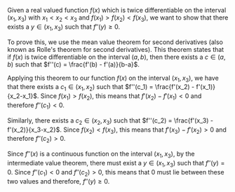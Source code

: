 Given a real valued function $f(x)$ which is twice differentiable on the interval $(x_1, x_3)$ with $x_1 < x_2 < x_3$ and $f(x_1) > f(x_2) < f(x_3)$, we want to show that there exists a $y \in (x_1, x_3)$ such that $f''(y) \geq 0$.

To prove this, we use the mean value theorem for second derivatives (also known as Rolle's theorem for second derivatives). This theorem states that if $f(x)$ is twice differentiable on the interval $(a,b)$, then there exists a $c \in (a,b)$ such that $f''(c) = \frac{f'(b) - f'(a)}{b-a}$.

Applying this theorem to our function $f(x)$ on the interval $(x_1, x_3)$, we have that there exists a $c_1 \in (x_1, x_2)$ such that $f''(c_1) = \frac{f'(x_2) - f'(x_1)}{x_2-x_1}$. Since $f(x_1) > f(x_2)$, this means that $f'(x_2) - f'(x_1) < 0$ and therefore $f''(c_1) < 0$.

Similarly, there exists a $c_2 \in (x_2, x_3)$ such that $f''(c_2) = \frac{f'(x_3) - f'(x_2)}{x_3-x_2}$. Since $f(x_2) < f(x_3)$, this means that $f'(x_3) - f'(x_2) > 0$ and therefore $f''(c_2) > 0$.

Since $f''(x)$ is a continuous function on the interval $(x_1, x_3)$, by the intermediate value theorem, there must exist a $y \in (x_1, x_3)$ such that $f''(y) = 0$. Since $f''(c_1) < 0$ and $f''(c_2) > 0$, this means that $0$ must lie between these two values and therefore, $f''(y) \geq 0$.